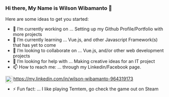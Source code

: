### Hi there, My Name is Wilson Wibamanto 👋
    
    

Here are some ideas to get you started:

- 🔭 I’m currently working on ... Setting up my Github Profile/Portfolio with more projects
- 🌱 I’m currently learning ... Vue.js, and other Javascript Framework(s) that has yet to come
- 👯 I’m looking to collaborate on ... Vue.js, and/or other web development projects
- 🤔 I’m looking for help with ... Making creative ideas for an IT project
- 📫 How to reach me: ... through my Linkedin/Facebook page.

<img align="left" alt="Wilson Wibamanto | LinkedIn" width="22px" src="https://cdn.jsdelivr.net/npm/simple-icons@v3/icons/linkedin.svg" /> https://my.linkedin.com/in/wilson-wibamanto-964319173

- ⚡ Fun fact: ... I like playing Temtem, go check the game out on Steam
